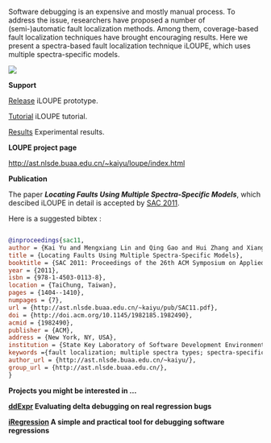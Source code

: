 Software debugging is an expensive and mostly manual process. To address the issue, researchers have proposed a number of (semi-)automatic fault localization methods. Among them, coverage-based fault localization techniques have brought encouraging results. Here we present a spectra-based fault localization technique iLOUPE, which uses
multiple spectra-specific models.


<img src='http://iloupe.googlecode.com/files/overview.png' align='middle' />


**Support**

[Release](http://iloupe.googlecode.com/files/loupe_0.1.tar.gz) iLOUPE prototype.

[Tutorial](http://iloupe.googlecode.com/files/tutorial.pdf) iLOUPE tutorial.

[Results](http://iloupe.googlecode.com/files/results.tar.gz) Experimental results.



**LOUPE project page**

http://ast.nlsde.buaa.edu.cn/~kaiyu/loupe/index.html

**Publication**

The paper _**Locating Faults Using Multiple Spectra-Specific Models**_, which descibed iLOUPE
in detail is accepted by [SAC 2011](http://www.acm.org/conferences/sac/sac2011/).

Here is a suggested bibtex :

```bibtex

@inproceedings{sac11,
author = {Kai Yu and Mengxiang Lin and Qing Gao and Hui Zhang and Xiangyu Zhang},
title = {Locating Faults Using Multiple Spectra-Specific Models},
booktitle = {SAC 2011: Proceedings of the 26th ACM Symposium on Applied Computing},
year = {2011},
isbn = {978-1-4503-0113-8},
location = {TaiChung, Taiwan},
pages = {1404--1410},
numpages = {7},
url = {http://ast.nlsde.buaa.edu.cn/~kaiyu/pub/SAC11.pdf},
doi = {http://doi.acm.org/10.1145/1982185.1982490},
acmid = {1982490},
publisher = {ACM},
address = {New York, NY, USA},
institution = {State Key Laboratory of Software Development Environment, Beihang University, China},
keywords ={fault localization; multiple spectra types; spectra-specific model; multiple models; spectra selection},
author_url = {http://ast.nlsde.buaa.edu.cn/~kaiyu/},
group_url = {http://ast.nlsde.buaa.edu.cn/},
}
```

**Projects you might be interested in ...**

**[ddExpr](http://code.google.com/p/ddexpr/) Evaluating delta debugging on real regression bugs**

**[iRegression](http://code.google.com/p/iregression/) A simple and practical tool for debugging software regressions**
